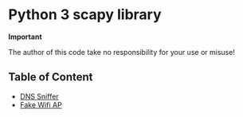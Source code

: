 # Python 3 scapy library

**Important**

The author of this code take no responsibility for your use or misuse!

## Table of Content

- [DNS Sniffer](./dns/readme.md)
- [Fake Wifi AP](./wifi/readme.md)

